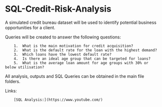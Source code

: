 # SQL-Credit-Risk-Analysis

A simulated credit bureau dataset will be used to identify potential business opportunities for a client.

Queries will be created to answer the following questions:

        1.	What is the main motivation for credit acquisition?
        2.	What is the default rate for the loan with the highest demand?
        3.	Which loans have the lowest default rate?
        4.	Is there an ideal age group that can be targeted for loans?
        5.	What is the average loan amount for age groups with 30% or below utilisation?

All analysis, outputs and SQL Queries can be obtained in the main file folders.

Links:

        [SQL Analysis:](https://www.youtube.com/)
